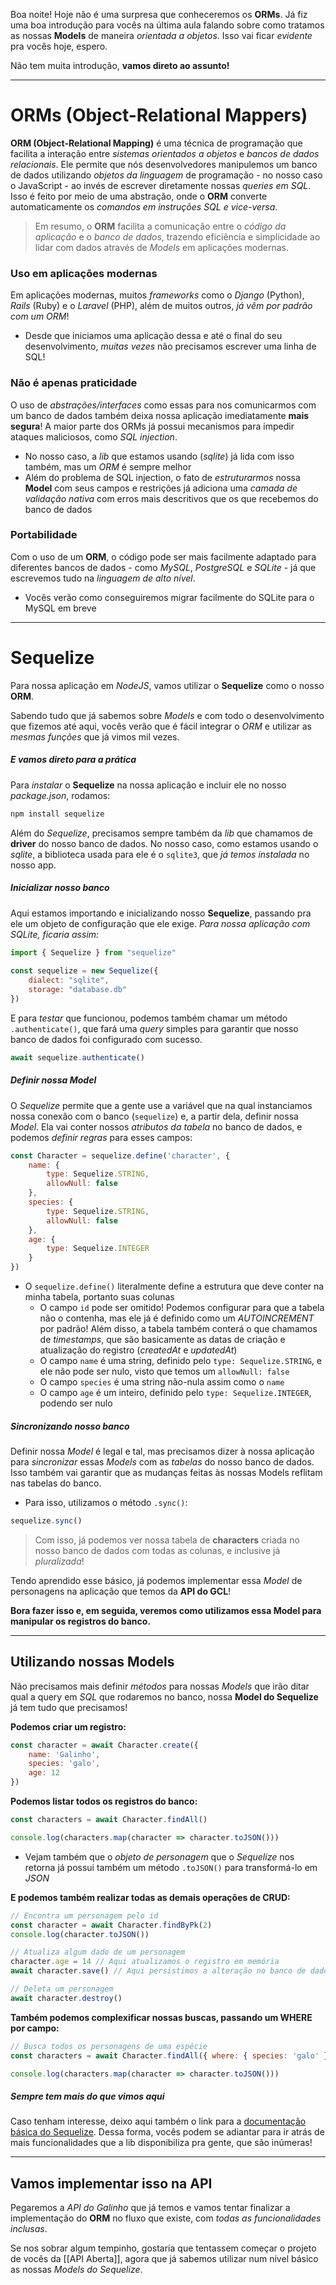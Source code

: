 
Boa noite! Hoje não é uma surpresa que conheceremos os **ORMs**. Já fiz uma boa introdução para vocês na última aula falando sobre como tratamos as nossas **Models** de maneira *orientada a objetos*. Isso vai ficar *evidente* pra vocês hoje, espero.

Não tem muita introdução, **vamos direto ao assunto!**

---

# ORMs (Object-Relational Mappers)

**ORM (Object-Relational Mapping)** é uma técnica de programação que facilita a interação entre *sistemas orientados a objetos* e *bancos de dados relacionais*. Ele permite que nós desenvolvedores manipulemos um banco de dados utilizando *objetos da linguagem* de programação - no nosso caso o JavaScript - ao invés de escrever diretamente nossas *queries em SQL*. Isso é feito por meio de uma abstração, onde o **ORM** converte automaticamente os *comandos em instruções SQL e vice-versa*.

> Em resumo, o **ORM** facilita a comunicação entre o *código da aplicação* e o *banco de dados*, trazendo eficiência e simplicidade ao lidar com dados através de *Models* em aplicações modernas.

### Uso em aplicações modernas
Em aplicações modernas, muitos *frameworks* como o *Django* (Python), *Rails* (Ruby) e o *Laravel* (PHP), além de muitos outros, *já vêm por padrão com um ORM*!
- Desde que iniciamos uma aplicação dessa e até o final do seu desenvolvimento, *muitas vezes* não precisamos escrever uma linha de SQL!

### Não é apenas praticidade
O uso de *abstrações/interfaces* como essas para nos comunicarmos com um banco de dados também deixa nossa aplicação imediatamente **mais segura**! A maior parte dos ORMs já possui mecanismos para impedir ataques maliciosos, como *SQL injection*.
- No nosso caso, a *lib* que estamos usando (*sqlite*) já lida com isso também, mas um *ORM* é sempre melhor
- Além do problema de SQL injection, o fato de *estruturarmos* nossa **Model** com seus campos e restrições já adiciona uma *camada de validação nativa* com erros mais descritivos que os que recebemos do banco de dados

### Portabilidade
Com o uso de um **ORM**, o código pode ser mais facilmente adaptado para diferentes bancos de dados - como *MySQL*, *PostgreSQL* e *SQLite* - já que escrevemos tudo na *linguagem de alto nível*.
- Vocês verão como conseguiremos migrar facilmente do SQLite para o MySQL em breve

---

# Sequelize

Para nossa aplicação em *NodeJS*, vamos utilizar o **Sequelize** como o nosso **ORM**.

Sabendo tudo que já sabemos sobre *Models* e com todo o desenvolvimento que fizemos até aqui, vocês verão que é fácil integrar o *ORM* e utilizar as *mesmas funções* que já vimos mil vezes.

##### E vamos direto para a prática

Para *instalar* o **Sequelize** na nossa aplicação e incluir ele no nosso *package.json*, rodamos:
```sh
npm install sequelize
```

Além do *Sequelize*, precisamos sempre também da *lib* que chamamos de **driver** do nosso banco de dados. No nosso caso, como estamos usando o *sqlite*, a biblioteca usada para ele é o `sqlite3`, que *já temos instalada* no nosso app.

##### Inicializar nosso banco
Aqui estamos importando e inicializando nosso **Sequelize**, passando pra ele um objeto de configuração que ele exige. *Para nossa aplicação com SQLite, ficaria assim:*
```js
import { Sequelize } from "sequelize"
  
const sequelize = new Sequelize({
	dialect: "sqlite",
	storage: "database.db"
})
```

E para *testar* que funcionou, podemos também chamar um método `.authenticate()`, que fará uma *query* simples para garantir que nosso banco de dados foi configurado com sucesso.
```js
await sequelize.authenticate()
```


##### Definir nossa Model
O *Sequelize* permite que a gente use a variável que na qual instanciamos nossa conexão com o banco (`sequelize`) e, a partir dela, definir nossa *Model*. Ela vai conter nossos *atributos da tabela* no banco de dados, e podemos *definir regras* para esses campos:
```js
const Character = sequelize.define('character', {
	name: {
		type: Sequelize.STRING,
		allowNull: false
	},
	species: {
		type: Sequelize.STRING,
		allowNull: false
	},
	age: {
		type: Sequelize.INTEGER
	}
})
```
- O `sequelize.define()` literalmente define a estrutura que deve conter na minha tabela, portanto suas colunas
	- O campo `id` pode ser omitido! Podemos configurar para que a tabela não o contenha, mas ele já é definido como um *AUTOINCREMENT* por padrão! Além disso, a tabela também conterá o que chamamos de *timestamps*, que são basicamente as datas de criação e atualização do registro (*createdAt* e *updatedAt*)
	- O campo `name` é uma string, definido pelo `type: Sequelize.STRING`, e ele não pode ser nulo, visto que temos um `allowNull: false`
	- O campo `species` é uma string não-nula assim como o `name`
	- O campo `age` é um inteiro, definido pelo `type: Sequelize.INTEGER`, podendo ser nulo


##### Sincronizando nosso banco
Definir nossa *Model* é legal e tal, mas precisamos dizer à nossa aplicação para *sincronizar* essas *Models* com as *tabelas* do nosso banco de dados. Isso também vai garantir que as mudanças feitas às nossas Models reflitam nas tabelas do banco.
- Para isso, utilizamos o método `.sync()`:
```js
sequelize.sync()
```

> Com isso, já podemos ver nossa tabela de **characters** criada no nosso banco de dados com todas as colunas, e inclusive já *pluralizada*!

Tendo aprendido esse básico, já podemos implementar essa *Model* de personagens na aplicação que temos da **API do GCL**!

**Bora fazer isso e, em seguida, veremos como utilizamos essa Model para manipular os registros do banco.**

---

## Utilizando nossas Models

Não precisamos mais definir *métodos* para nossas *Models* que irão ditar qual a query em *SQL* que rodaremos no banco, nossa **Model do Sequelize** já tem tudo que precisamos!

**Podemos criar um registro:**
```js
const character = await Character.create({
	name: 'Galinho',
	species: 'galo',
	age: 12
})
```

**Podemos listar todos os registros do banco:**
```js
const characters = await Character.findAll()

console.log(characters.map(character => character.toJSON()))
```
- Vejam também que o *objeto de personagem* que o *Sequelize* nos retorna já possui também um método `.toJSON()` para transformá-lo em *JSON*

**E podemos também realizar todas as demais operações de CRUD:**
```js
// Encontra um personagem pelo id
const character = await Character.findByPk(2)
console.log(character.toJSON())

// Atualiza algum dado de um personagem
character.age = 14 // Aqui atualizamos o registro em memória
await character.save() // Aqui persistimos a alteração no banco de dados

// Deleta um personagem
await character.destroy()
```

**Também podemos complexificar nossas buscas, passando um WHERE por campo:**
```js
// Busca todos os personagens de uma espécie
const characters = await Character.findAll({ where: { species: 'galo' } })

console.log(characters.map(character => character.toJSON()))
```

##### Sempre tem mais do que vimos aqui
Caso tenham interesse, deixo aqui também o link para a [documentação básica do Sequelize](https://sequelize.org/docs/v6/getting-started/). Dessa forma, vocês podem se adiantar para ir atrás de mais funcionalidades que a lib disponibiliza pra gente, que são inúmeras!

---

## Vamos implementar isso na API

Pegaremos a *API do Galinho* que já temos e vamos tentar finalizar a implementação do **ORM** no fluxo que existe, com *todas as funcionalidades inclusas*.

Se nos sobrar algum tempinho, gostaria que tentassem começar o projeto de vocês da [[API Aberta]], agora que já sabemos utilizar num nível básico as nossas *Models do Sequelize*.